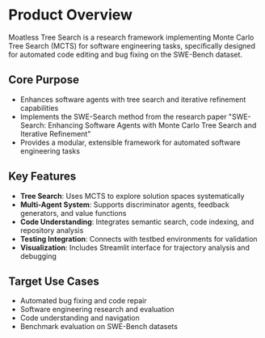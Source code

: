 # Product Overview

Moatless Tree Search is a research framework implementing Monte Carlo Tree Search (MCTS) for software engineering tasks, specifically designed for automated code editing and bug fixing on the SWE-Bench dataset.

## Core Purpose
- Enhances software agents with tree search and iterative refinement capabilities
- Implements the SWE-Search method from the research paper "SWE-Search: Enhancing Software Agents with Monte Carlo Tree Search and Iterative Refinement"
- Provides a modular, extensible framework for automated software engineering tasks

## Key Features
- **Tree Search**: Uses MCTS to explore solution spaces systematically
- **Multi-Agent System**: Supports discriminator agents, feedback generators, and value functions
- **Code Understanding**: Integrates semantic search, code indexing, and repository analysis
- **Testing Integration**: Connects with testbed environments for validation
- **Visualization**: Includes Streamlit interface for trajectory analysis and debugging

## Target Use Cases
- Automated bug fixing and code repair
- Software engineering research and evaluation
- Code understanding and navigation
- Benchmark evaluation on SWE-Bench datasets